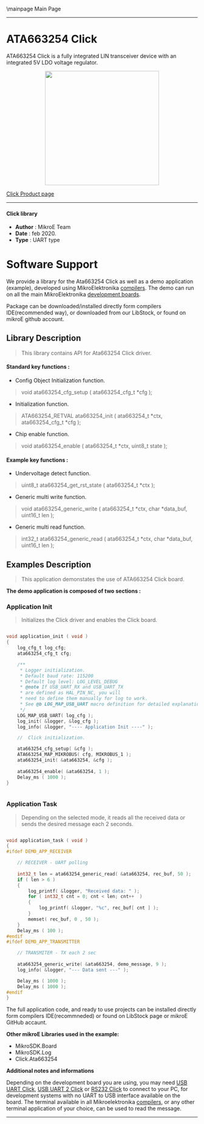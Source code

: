 \mainpage Main Page
 
---
# ATA663254 Click

ATA663254 Click is a fully integrated LIN transceiver device with an integrated 5V LDO voltage regulator.

<p align="center">
  <img src="https://download.mikroe.com/images/click_for_ide/ata663254_click.png" height=300px>
</p>

[Click Product page](https://www.mikroe.com/ata663254-click)

---


#### Click library 

- **Author**        : MikroE Team
- **Date**          : feb 2020.
- **Type**          : UART type


# Software Support

We provide a library for the Ata663254 Click 
as well as a demo application (example), developed using MikroElektronika 
[compilers](http://shop.mikroe.com/compilers). 
The demo can run on all the main MikroElektronika [development boards](http://shop.mikroe.com/development-boards).

Package can be downloaded/installed directly form compilers IDE(recommended way), or downloaded from our LibStock, or found on mikroE github account. 

## Library Description

> This library contains API for Ata663254 Click driver.

#### Standard key functions :

- Config Object Initialization function.
> void ata663254_cfg_setup ( ata663254_cfg_t *cfg ); 
 
- Initialization function.
> ATA663254_RETVAL ata663254_init ( ata663254_t *ctx, ata663254_cfg_t *cfg );

- Chip enable function.
> void ata663254_enable ( ata663254_t *ctx, uint8_t state );

#### Example key functions :

- Undervoltage detect function.
> uint8_t ata663254_get_rst_state ( ata663254_t *ctx );

- Generic multi write function.
> void ata663254_generic_write ( ata663254_t *ctx, char *data_buf,  uint16_t len );

- Generic multi read function.
> int32_t ata663254_generic_read ( ata663254_t *ctx, char *data_buf,  uint16_t len );

## Examples Description

> This application demonstates the use of ATA663254 Click board.

**The demo application is composed of two sections :**

### Application Init 

> Initializes the Click driver and enables the Click board.

```c

void application_init ( void )
{
    log_cfg_t log_cfg;
    ata663254_cfg_t cfg;

    /** 
     * Logger initialization.
     * Default baud rate: 115200
     * Default log level: LOG_LEVEL_DEBUG
     * @note If USB_UART_RX and USB_UART_TX 
     * are defined as HAL_PIN_NC, you will 
     * need to define them manually for log to work. 
     * See @b LOG_MAP_USB_UART macro definition for detailed explanation.
     */
    LOG_MAP_USB_UART( log_cfg );
    log_init( &logger, &log_cfg );
    log_info( &logger, "---- Application Init ----" );

    //  Click initialization.

    ata663254_cfg_setup( &cfg );
    ATA663254_MAP_MIKROBUS( cfg, MIKROBUS_1 );
    ata663254_init( &ata663254, &cfg );
    
    ata663254_enable( &ata663254, 1 );
    Delay_ms ( 1000 );
}
  
```

### Application Task

> Depending on the selected mode, it reads all the received data or sends the desired message each 2 seconds.

```c

void application_task ( void )
{
#ifdef DEMO_APP_RECEIVER

    // RECEIVER - UART polling
    
    int32_t len = ata663254_generic_read( &ata663254, rec_buf, 50 );
    if ( len > 6 )
    {
        log_printf( &logger, "Received data: " );
        for ( int32_t cnt = 0; cnt < len; cnt++  )
        {
            log_printf( &logger, "%c", rec_buf[ cnt ] );
        }
        memset( rec_buf, 0 , 50 );
    }
    Delay_ms ( 100 );
#endif
#ifdef DEMO_APP_TRANSMITTER

    // TRANSMITER - TX each 2 sec
       
    ata663254_generic_write( &ata663254, demo_message, 9 );
    log_info( &logger, "--- Data sent ---" );

    Delay_ms ( 1000 );
    Delay_ms ( 1000 );
#endif
}

```

The full application code, and ready to use projects can be  installed directly form compilers IDE(recommneded) or found on LibStock page or mikroE GitHub accaunt.

**Other mikroE Libraries used in the example:** 

- MikroSDK.Board
- MikroSDK.Log
- Click.Ata663254

**Additional notes and informations**

Depending on the development board you are using, you may need 
[USB UART Click](http://shop.mikroe.com/usb-uart-click), 
[USB UART 2 Click](http://shop.mikroe.com/usb-uart-2-click) or 
[RS232 Click](http://shop.mikroe.com/rs232-click) to connect to your PC, for 
development systems with no UART to USB interface available on the board. The 
terminal available in all Mikroelektronika 
[compilers](http://shop.mikroe.com/compilers), or any other terminal application 
of your choice, can be used to read the message.



---
